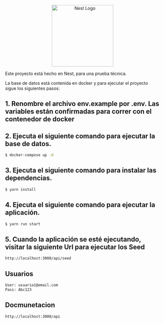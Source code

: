 <p align="center">
  <a href="http://nestjs.com/" target="blank"><img src="https://nestjs.com/img/logo-small.svg" width="200" alt="Nest Logo" /></a>
</p>

<p> Este proyecto está hecho en Nest, para una prueba técnica.  </p>

La base de datos está contenida en docker y para ejecutar el proyecto sigue los siguientes pasos:
## 1. Renombre el archivo env.example por .env. Las variables están confirmadas para correr con el contenedor de docker

## 2. Ejecuta el siguiente comando para ejecutar la base de datos.

```bash
$ docker-compose up -d
```

## 3. Ejecuta el siguiente comando para instalar las dependencias.

```bash
$ yarn install
```

## 4. Ejecuta el siguiente comando para ejecutar la aplicación.

```bash
$ yarn run start
```
## 5. Cuando la aplicación se esté ejecutando, visitar la siguiente Url para ejecutar los Seed

```bash
http://localhost:3000/api/seed
```

## Usuarios

```bash
User: usuario1@email.com
Pass: Abc123
```
## Docmunetacion

```bash
http://localhost:3000/api
```